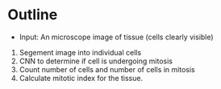 # Outline 
- Input: An microscope image of tissue (cells clearly visible) 

1. Segement image into individual cells 
2. CNN to determine if cell is undergoing mitosis
3. Count number of cells and number of cells in mitosis
4. Calculate mitotic index for the tissue.


